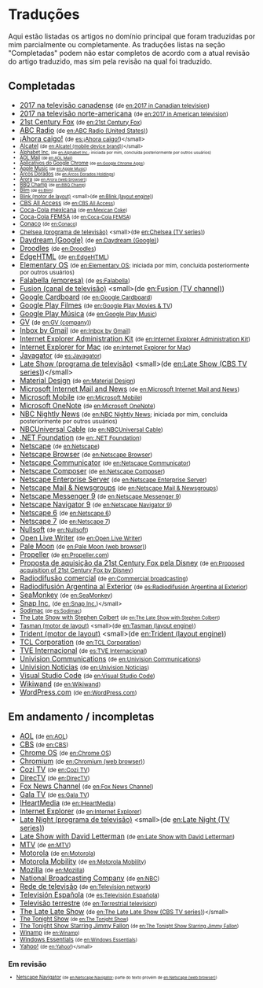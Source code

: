 # Traduções

Aqui estão listadas os artigos no domínio principal que foram traduzidas por mim parcialmente ou completamente. As traduções listas na seção "Completadas" podem não estar completos de acordo com a atual revisão do artigo traduzido, mas sim pela revisão na qual foi traduzido.

## Completadas
* [2017 na televisão canadense](https://pt.wikipedia.org/wiki/2017_na_televis%C3%A3o_canadense) <small>(de [en:2017 in Canadian television](https://en.wikipedia.org/wiki/2017_in_Canadian_television))</small>
* [2017 na televisão norte-americana](https://pt.wikipedia.org/wiki/2017_na_televis%C3%A3o_norte-americana) <small>(de [en:2017 in American television](https://en.wikipedia.org/wiki/2017_in_American_television))</small>
* [21st Century Fox](https://pt.wikipedia.org/wiki/21st_Century_Fox) <small>(de [en:21st Century Fox](https://en.wikipedia.org/wiki/21st_Century_Fox))</small>
* [ABC Radio](https://pt.wikipedia.org/wiki/ABC_Radio) <small>(de [en:ABC Radio (United States)](https://en.wikipedia.org/wiki/ABC_Radio_(United_States)))</small>
* [¡Ahora caigo!](https://pt.wikipedia.org/wiki/%C2%A1Ahora_caigo!) <small>(de [es:¡Ahora caigo!](https://es.wikipedia.org/wiki/%C2%A1Ahora_caigo!))</small>
* [Alcatel](https://pt.wikipedia.org/wiki/Alcatel) <small>(de [en:Alcatel (mobile device brand)](https://en.wikipedia.org/wiki/Alcatel_(mobile_device_brand)))</small>
* [Alphabet Inc.](https://pt.wikipedia.org/wiki/Alphabet_Inc.) <small>(de [en:Alphabet Inc.](https://en.wikipedia.org/wiki/Alphabet_Inc.); iniciada por mim, concluída posteriormente por outros usuários)</small>
* [AOL Mail](https://pt.wikipedia.org/wiki/AOL_Mail) <small>(de [en:AOL Mail](https://en.wikipedia.org/wiki/AOL_Mail))</small>
* [Aplicativos do Google Chrome](https://pt.wikipedia.org/wiki/Aplicativos_do_Google_Chrome) <small>(de [en:Google Chrome Apps](https://en.wikipedia.org/wiki/Google_Chrome_Apps))</small>
* [Apple Music](https://pt.wikipedia.org/wiki/Apple_Music) <small>(de [en:Apple Music](https://en.wikipedia.org/wiki/Apple_Music))</small>
* [Arcos Dorados](https://pt.wikipedia.org/wiki/Arcos_Dorados) <small>(de [en:Arcos Dorados Holdings](https://en.wikipedia.org/wiki/Arcos_Dorados_Holdings))</small>
* [Arora](https://pt.wikipedia.org/wiki/Arora) <small>(de [en:Arora (web browser)](https://en.wikipedia.org/wiki/Arora_(web_browser)))</small>
* [BBQ Champ](https://pt.wikipedia.org/wiki/BBQ_Champ) <small>(de [en:BBQ Champ](https://en.wikipedia.org/wiki/BBQ_Champ))</small>
* [Blim](https://pt.wikipedia.org/wiki/Blim) <small>(de [es:Blim](https://es.wikipedia.org/wiki/Blim))</small>
* [Blink (motor de layout)](https://pt.wikipedia.org/wiki/Blink_(motor_de_layout)) <small>(de [en:Blink (layout engine)](https://en.wikipedia.org/wiki/Blink_(layout_engine)))</small>
* [CBS All Access](https://pt.wikipedia.org/wiki/CBS_All_Access) <small>(de [en:CBS All Access](https://en.wikipedia.org/wiki/CBS_All_Access))</small>
* [Coca-Cola mexicana](https://pt.wikipedia.org/wiki/Coca-Cola_mexicana) <small>(de [en:Mexican Coke](https://en.wikipedia.org/wiki/Mexican_Coke))</small>
* [Coca-Cola FEMSA](https://pt.wikipedia.org/wiki/Coca-Cola_FEMSA) <small>(de [en:Coca-Cola FEMSA](https://en.wikipedia.org/wiki/Coca-Cola_FEMSA))</small>
* [Conaco](https://pt.wikipedia.org/wiki/Conaco) <small>(de [en:Conaco](https://en.wikipedia.org/wiki/Conaco))</small>
* [Chelsea (programa de televisão)](https://pt.wikipedia.org/wiki/Chelsea_(programa_de_televis%C3%A3o)) <small>(de [en:Chelsea (TV series)](https://en.wikipedia.org/wiki/Chelsea_(TV_series)))</small>
* [Daydream (Google)](https://pt.wikipedia.org/wiki/Daydream_(Google)) <small>(de [en:Daydream (Google)](https://en.wikipedia.org/wiki/Daydream_(Google)))</small>
* [Droodles](https://pt.wikipedia.org/wiki/Droodles) <small>(de [en:Droodles](https://en.wikipedia.org/wiki/Droodles))</small>
* [EdgeHTML](https://pt.wikipedia.org/wiki/EdgeHTML) <small>(de [en:EdgeHTML](https://en.wikipedia.org/wiki/EdgeHTML))</small>
* [Elementary OS](https://pt.wikipedia.org/wiki/Elementary_OS) <small>(de [en:Elementary OS](https://en.wikipedia.org/wiki/Elementary_OS); iniciada por mim, concluída posteriormente por outros usuários)</small>
* [Falabella (empresa)](https://pt.wikipedia.org/wiki/Falabella_(empresa)) <small>(de [es:Falabella](https://es.wikipedia.org/wiki/Falabella))</small>
* [Fusion (canal de televisão)](https://pt.wikipedia.org/wiki/Fusion_(canal_de_televis%C3%A3o)) <small>(de [en:Fusion (TV channel)](https://en.wikipedia.org/wiki/Fusion_(TV_channel)))</small>
* [Google Cardboard](https://pt.wikipedia.org/wiki/Google_Cardboard) <small>(de [en:Google Cardboard](https://en.wikipedia.org/wiki/Google_Cardboard))</small>
* [Google Play Filmes](https://pt.wikipedia.org/wiki/Google_Play_Filmes) <small>(de [en:Google Play Movies & TV](https://en.wikipedia.org/wiki/Google_Play_Movies_%26_TV))</small>
* [Google Play Música](https://pt.wikipedia.org/wiki/Google_Play_M%C3%BAsica) <small>(de [en:Google Play Music](https://pt.wikipedia.org/wiki/Google_Play_M%C3%BAsica))</small>
* [GV](https://pt.wikipedia.org/wiki/GV) <small>(de [en:GV (company)](https://en.wikipedia.org/wiki/GV_(company)))</small>
* [Inbox by Gmail](https://pt.wikipedia.org/wiki/Inbox_by_Gmail) <small>(de [en:Inbox by Gmail](https://en.wikipedia.org/wiki/Inbox_by_Gmail))</small>
* [Internet Explorer Administration Kit](https://pt.wikipedia.org/wiki/Internet_Explorer_Administration_Kit) <small>(de [en:Internet Explorer Administration Kit](https://en.wikipedia.org/wiki/Internet_Explorer_Administration_Kit))</small>
* [Internet Explorer for Mac](https://pt.wikipedia.org/wiki/Internet_Explorer_for_Mac) <small>(de [en:Internet Explorer for Mac](https://en.wikipedia.org/wiki/Internet_Explorer_for_Mac))</small>
* [Javagator](https://pt.wikipedia.org/wiki/Javagator) <small>(de [es:Javagator](https://es.wikipedia.org/wiki/Javagator))</small>
* [Late Show (programa de televisão)](https://pt.wikipedia.org/wiki/Late_Show_(programa_de_televis%C3%A3o)) <small>(de [en:Late Show (CBS TV series)](https://en.wikipedia.org/wiki/Late_Show_(CBS_TV_series)))</small>
* [Material Design](https://pt.wikipedia.org/wiki/Material_Design) <small>(de [en:Material Design](https://en.wikipedia.org/wiki/Material_Design))</small>
* [Microsoft Internet Mail and News](https://pt.wikipedia.org/wiki/Microsoft_Internet_Mail_and_News) <small>(de [en:Microsoft Internet Mail and News](https://en.wikipedia.org/wiki/Microsoft_Internet_Mail_and_News))</small>
* [Microsoft Mobile](https://pt.wikipedia.org/wiki/Microsoft_Mobile) <small>(de [en:Microsoft Mobile](https://en.wikipedia.org/wiki/Microsoft_Mobile))</small>
* [Microsoft OneNote](https://pt.wikipedia.org/wiki/Microsoft_OneNote) <small>(de [en:Microsoft OneNote](https://en.wikipedia.org/wiki/Microsoft_OneNote))</small>
* [NBC Nightly News](https://pt.wikipedia.org/wiki/NBC_Nightly_News) <small>(de [en:NBC Nightly News](https://en.wikipedia.org/wiki/NBC_Nightly_News); iniciada por mim, concluída posteriormente por outros usuários)</small>
* [NBCUniversal Cable](https://pt.wikipedia.org/wiki/NBCUniversal_Cable) <small>(de [en:NBCUniversal Cable](https://en.wikipedia.org/wiki/NBCUniversal_Cable))</small>
* [.NET Foundation](https://pt.wikipedia.org/wiki/.NET_Foundation) <small>(de [en:.NET Foundation](https://en.wikipedia.org/wiki/.NET_Foundation))</small>
* [Netscape](https://pt.wikipedia.org/wiki/Netscape) <small>(de [en:Netscape](https://en.wikipedia.org/wiki/Netscape))</small>
* [Netscape Browser](https://pt.wikipedia.org/wiki/Netscape_Browser) <small>(de [en:Netscape Browser](https://en.wikipedia.org/wiki/Netscape_Browser))</small>
* [Netscape Communicator](https://pt.wikipedia.org/wiki/Netscape_Communicator) <small>(de [en:Netscape Communicator](https://en.wikipedia.org/wiki/Netscape_Communicator))</small>
* [Netscape Composer](https://pt.wikipedia.org/wiki/Netscape_Composer) <small>(de [en:Netscape Composer](https://en.wikipedia.org/wiki/Netscape_Composer))</small>
* [Netscape Enterprise Server](https://pt.wikipedia.org/wiki/Netscape_Enterprise_Server) <small>(de [en:Netscape Enterprise Server](https://en.wikipedia.org/wiki/Netscape_Enterprise_Server))</small>
* [Netscape Mail & Newsgroups](https://pt.wikipedia.org/wiki/Netscape_Mail_%26_Newsgroups) <small>(de [en:Netscape Mail & Newsgroups](https://en.wikipedia.org/wiki/Netscape_Mail_%26_Newsgroups))</small>
* [Netscape Messenger 9](https://pt.wikipedia.org/wiki/Netscape_Messenger_9) <small>(de [en:Netscape Messenger 9](https://en.wikipedia.org/wiki/Netscape_Messenger_9))</small>
* [Netscape Navigator 9](https://pt.wikipedia.org/wiki/Netscape_Navigator_9) <small>(de [en:Netscape Navigator 9](https://en.wikipedia.org/wiki/Netscape_Navigator_9))</small>
* [Netscape 6](https://pt.wikipedia.org/wiki/Netscape_6) <small>(de [en:Netscape 6](https://en.wikipedia.org/wiki/Netscape_6))</small>
* [Netscape 7](https://pt.wikipedia.org/wiki/Netscape_7) <small>(de [en:Netscape 7](https://en.wikipedia.org/wiki/Netscape_7))</small>
* [Nullsoft](https://pt.wikipedia.org/wiki/Nullsoft) <small>(de [en:Nullsoft](https://en.wikipedia.org/wiki/Nullsoft))</small>
* [Open Live Writer](https://pt.wikipedia.org/wiki/Open_Live_Writer) <small>(de [en:Open Live Writer](https://en.wikipedia.org/wiki/Open_Live_Writer))</small>
* [Pale Moon](https://pt.wikipedia.org/wiki/Pale_Moon) <small>(de [en:Pale Moon (web browser)](https://en.wikipedia.org/wiki/Pale_Moon_(web_browser)))</small>
* [Propeller](https://pt.wikipedia.org/wiki/Propeller) <small>(de [en:Propeller.com](https://en.wikipedia.org/wiki/Propeller.com))</small>
* [Proposta de aquisição da 21st Century Fox pela Disney](https://pt.wikipedia.org/wiki/Proposta_de_aquisi%C3%A7%C3%A3o_da_21st_Century_Fox_pela_Disney) <small>(de [en:Proposed acquisition of 21st Century Fox by Disney](https://en.wikipedia.org/wiki/Proposed_acquisition_of_21st_Century_Fox_by_Disney))</small>
* [Radiodifusão comercial](https://pt.wikipedia.org/wiki/Radiodifus%C3%A3o_comercial) <small>(de [en:Commercial broadcasting](https://en.wikipedia.org/wiki/Commercial_broadcasting))</small>
* [Radiodifusión Argentina al Exterior](https://pt.wikipedia.org/wiki/Radiodifusi%C3%B3n_Argentina_al_Exterior) <small>(de [es:Radiodifusión Argentina al Exterior](https://es.wikipedia.org/wiki/Radiodifusi%C3%B3n_Argentina_al_Exterior))</small>
* [SeaMonkey](https://pt.wikipedia.org/wiki/SeaMonkey) <small>(de [en:SeaMonkey](https://en.wikipedia.org/wiki/SeaMonkey))</small>
* [Snap Inc.](https://pt.wikipedia.org/wiki/Snap_Inc.) <small>(de [en:Snap Inc.](https://en.wikipedia.org/wiki/Snap_Inc.))</small>
* [Sodimac](https://pt.wikipedia.org/wiki/Sodimac) <small>(de [es:Sodimac](https://es.wikipedia.org/wiki/Sodimac))</small>
* [The Late Show with Stephen Colbert](https://pt.wikipedia.org/wiki/The_Late_Show_with_Stephen_Colbert) <small>(de [en:The Late Show with Stephen Colbert](https://en.wikipedia.org/wiki/The_Late_Show_with_Stephen_Colbert))</small>
* [Tasman (motor de layout)](https://pt.wikipedia.org/wiki/Tasman_(motor_de_layout)) <small>(de [en:Tasman (layout engine)](https://en.wikipedia.org/wiki/Tasman_(layout_engine)))</small>
* [Trident (motor de layout)](https://pt.wikipedia.org/wiki/Trident_(motor_de_layout)) <small>(de [en:Trident (layout engine)](https://en.wikipedia.org/wiki/Trident_(layout_engine)))</small>
* [TCL Corporation](https://pt.wikipedia.org/wiki/TCL_Corporation) <small>(de [en:TCL Corporation](https://en.wikipedia.org/wiki/TCL_Corporation))</small>
* [TVE Internacional](https://pt.wikipedia.org/wiki/TVE_Internacional) <small>(de [es:TVE Internacional](https://es.wikipedia.org/wiki/TVE_Internacional))</small>
* [Univision Communications](https://pt.wikipedia.org/wiki/Univision_Communications) <small>(de [en:Univision Communications](https://en.wikipedia.org/wiki/Univision_Communications))</small>
* [Univision Noticias](https://pt.wikipedia.org/wiki/Univision_Noticias) <small>(de [en:Univision Noticias](https://en.wikipedia.org/wiki/Univision_Noticias))</small>
* [Visual Studio Code](https://pt.wikipedia.org/wiki/Visual_Studio_Code) <small>(de [en:Visual Studio Code](https://en.wikipedia.org/wiki/Visual_Studio_Code))</small>
* [Wikiwand](https://pt.wikipedia.org/wiki/Wikiwand) <small>(de [en:Wikiwand](https://en.wikipedia.org/wiki/Wikiwand))</small>
* [WordPress.com](https://pt.wikipedia.org/wiki/WordPress.com) <small>(de [en:WordPress.com](https://en.wikipedia.org/wiki/WordPress.com))</small>

## Em andamento / incompletas
* [AOL](https://pt.wikipedia.org/wiki/AOL) <small>(de [en:AOL](https://en.wikipedia.org/wiki/AOL))</small>
* [CBS](https://pt.wikipedia.org/wiki/CBS) <small>(de [en:CBS](https://en.wikipedia.org/wiki/CBS))</small>
* [Chrome OS](https://pt.wikipedia.org/wiki/Chrome_OS) <small>(de [en:Chrome OS](https://en.wikipedia.org/wiki/Chrome_OS))</small>
* [Chromium](https://pt.wikipedia.org/wiki/Chromium) <small>(de [en:Chromium (web browser)](https://en.wikipedia.org/wiki/Chromium_(web_browser)))</small>
* [Cozi TV](https://pt.wikipedia.org/wiki/Cozi_TV) <small>(de [en:Cozi TV](https://en.wikipedia.org/wiki/Cozi_TV))</small>
* [DirecTV](https://pt.wikipedia.org/wiki/DirecTV) <small>(de [en:DirecTV](https://en.wikipedia.org/wiki/DirecTV))</small>
* [Fox News Channel](https://pt.wikipedia.org/wiki/Fox_News_Channel) <small>(de [en:Fox News Channel](https://en.wikipedia.org/wiki/Fox_News_Channel))</small>
* [Gala TV](https://pt.wikipedia.org/wiki/Gala_TV) <small>(de [es:Gala TV](https://es.wikipedia.org/wiki/Gala_TV))</small>
* [IHeartMedia](https://pt.wikipedia.org/wiki/IHeartMedia) <small>(de [en:IHeartMedia](https://en.wikipedia.org/wiki/IHeartMedia))</small>
* [Internet Explorer](https://pt.wikipedia.org/wiki/Internet_Explorer) <small>(de [en:Internet Explorer](https://en.wikipedia.org/wiki/Internet_Explorer))</small>
* [Late Night (programa de televisão)](https://pt.wikipedia.org/wiki/Late_Night_(programa_de_televis%C3%A3o)) <small>(de [en:Late Night (TV series)](https://en.wikipedia.org/wiki/Late_Night_(TV_series)))</small>
* [Late Show with David Letterman](https://pt.wikipedia.org/wiki/Late_Show_with_David_Letterman) <small>(de [en:Late Show with David Letterman](https://en.wikipedia.org/wiki/Late_Show_with_David_Letterman))</small>
* [MTV](https://pt.wikipedia.org/wiki/MTV) <small>(de [en:MTV](https://en.wikipedia.org/wiki/MTV))</small>
* [Motorola](https://pt.wikipedia.org/wiki/Motorola) <small>(de [en:Motorola](https://en.wikipedia.org/wiki/Motorola))</small>
* [Motorola Mobility](https://pt.wikipedia.org/wiki/Motorola_Mobility) <small>(de [en:Motorola Mobility](https://en.wikipedia.org/wiki/Motorola_Mobility))</small>
* [Mozilla](https://pt.wikipedia.org/wiki/Mozilla) <small>(de [en:Mozilla](https://en.wikipedia.org/wiki/Mozilla))</small>
* [National Broadcasting Company](https://pt.wikipedia.org/wiki/National_Broadcasting_Company) <small>(de [en:NBC](https://en.wikipedia.org/wiki/NBC))</small>
* [Rede de televisão](https://pt.wikipedia.org/wiki/Rede_de_televis%C3%A3o) <small>(de [en:Television network](https://en.wikipedia.org/wiki/Television_network))</small>
* [Televisión Española](https://pt.wikipedia.org/wiki/Televisi%C3%B3n_Espa%C3%B1ola) <small>(de [es:Televisión Española](https://es.wikipedia.org/wiki/Televisi%C3%B3n_Espa%C3%B1ola))</small>
* [Televisão terrestre](https://pt.wikipedia.org/wiki/Televis%C3%A3o_terrestre) <small>(de [en:Terrestrial television](https://en.wikipedia.org/wiki/Terrestrial_television))</small>
* [The Late Late Show](https://pt.wikipedia.org/wiki/The_Late_Late_Show) <small>(de [en:The Late Late Show (CBS TV series)](https://en.wikipedia.org/wiki/The_Late_Late_Show_(CBS_TV_series)))</small>
* [The Tonight Show](https://pt.wikipedia.org/wiki/The_Tonight_Show) <small>(de [en:The Tonight Show](https://en.wikipedia.org/wiki/The_Tonight_Show))</small>
* [The Tonight Show Starring Jimmy Fallon](https://pt.wikipedia.org/wiki/The_Tonight_Show_Starring_Jimmy_Fallon) <small>(de [en:The Tonight Show Starring Jimmy Fallon](https://en.wikipedia.org/wiki/The_Tonight_Show_Starring_Jimmy_Fallon))</small>
* [Winamp](https://pt.wikipedia.org/wiki/Winamp) <small>(de [en:Winamp](https://en.wikipedia.org/wiki/Winamp))</small>
* [Windows Essentials](https://pt.wikipedia.org/wiki/Windows_Essentials) <small>(de [en:Windows Essentials](https://en.wikipedia.org/wiki/Windows_Essentials))</small>
* [Yahoo!](https://pt.wikipedia.org/wiki/Yahoo!) <small>(de [en:Yahoo!](https://en.wikipedia.org/wiki/Yahoo!))</small>

## Em revisão
* [Netscape Navigator](https://pt.wikipedia.org/wiki/Netscape_Navigator) <small>(de [en:Netscape Navigator](https://en.wikipedia.org/wiki/Netscape_Navigator); parte do texto provém de [en:Netscape (web browser)](https://en.wikipedia.org/wiki/Netscape_(web_browser)))</small>
